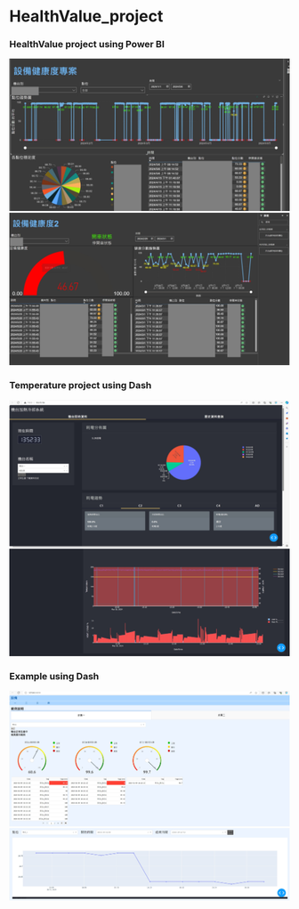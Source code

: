 # HealthValue_project

### HealthValue project using Power BI
<img src="https://github.com/jameslu0308/HealthValue_project/blob/main/img/pb_mask1.jpg">
<img src="https://github.com/jameslu0308/HealthValue_project/blob/main/img/pb_mask2.jpg">

### Temperature project using Dash
<img src="https://github.com/jameslu0308/HealthValue_project/blob/main/img/ele1.jpg">
<img src="https://github.com/jameslu0308/HealthValue_project/blob/main/img/ele2.jpg">

### Example using Dash
![image](https://github.com/jameslu0308/HealthValue_project/blob/main/img/dash1.jpg)
![image](https://github.com/jameslu0308/HealthValue_project/blob/main/img/dash2.jpg)

